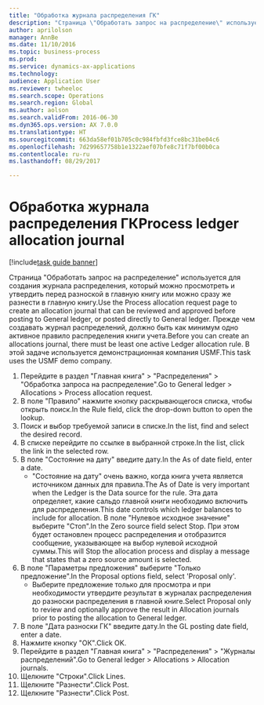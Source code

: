 ```yaml
--- 
title: "Обработка журнала распределения ГК"
description: "Страница \"Обработать запрос на распределение\" используется для создания журнала распределения, который можно просмотреть и утвердить перед разноской в главную книгу или можно сразу же разнести в главную книгу."
author: aprilolson
manager: AnnBe
ms.date: 11/10/2016
ms.topic: business-process
ms.prod: 
ms.service: dynamics-ax-applications
ms.technology: 
audience: Application User
ms.reviewer: twheeloc
ms.search.scope: Operations
ms.search.region: Global
ms.author: aolson
ms.search.validFrom: 2016-06-30
ms.dyn365.ops.version: AX 7.0.0
ms.translationtype: HT
ms.sourcegitcommit: 663da58ef01b705c0c984fbfd3fce8bc31be04c6
ms.openlocfilehash: 7d299657758b1e1322aef07bfe8c71f7bf00b0ca
ms.contentlocale: ru-ru
ms.lasthandoff: 08/29/2017

---
```

# <a name="process-ledger-allocation-journal"></a><span data-ttu-id="1f494-103">Обработка журнала распределения ГК</span><span class="sxs-lookup"><span data-stu-id="1f494-103">Process ledger allocation journal</span></span>

[!include[task guide banner](../../includes/task-guide-banner.md)]

<span data-ttu-id="1f494-104">Страница "Обработать запрос на распределение" используется для создания журнала распределения, который можно просмотреть и утвердить перед разноской в главную книгу или можно сразу же разнести в главную книгу.</span><span class="sxs-lookup"><span data-stu-id="1f494-104">Use the Process allocation request page to create an allocation journal that can be reviewed and approved before posting to General ledger, or posted directly to General ledger.</span></span> <span data-ttu-id="1f494-105">Прежде чем создавать журнал распределений, должно быть как минимум одно активное правило распределения книги учета.</span><span class="sxs-lookup"><span data-stu-id="1f494-105">Before you can create an allocations journal, there must be least one active Ledger allocation rule.</span></span> <span data-ttu-id="1f494-106">В этой задаче используется демонстрационная компания USMF.</span><span class="sxs-lookup"><span data-stu-id="1f494-106">This task uses the USMF demo company.</span></span>

1. <span data-ttu-id="1f494-107">Перейдите в раздел "Главная книга" > "Распределения" > "Обработка запроса на распределение".</span><span class="sxs-lookup"><span data-stu-id="1f494-107">Go to General ledger > Allocations > Process allocation request.</span></span>
2. <span data-ttu-id="1f494-108">В поле "Правило" нажмите кнопку раскрывающегося списка, чтобы открыть поиск.</span><span class="sxs-lookup"><span data-stu-id="1f494-108">In the Rule field, click the drop-down button to open the lookup.</span></span>
3. <span data-ttu-id="1f494-109">Поиск и выбор требуемой записи в списке.</span><span class="sxs-lookup"><span data-stu-id="1f494-109">In the list, find and select the desired record.</span></span>
4. <span data-ttu-id="1f494-110">В списке перейдите по ссылке в выбранной строке.</span><span class="sxs-lookup"><span data-stu-id="1f494-110">In the list, click the link in the selected row.</span></span>
5. <span data-ttu-id="1f494-111">В поле "Состояние на дату" введите дату.</span><span class="sxs-lookup"><span data-stu-id="1f494-111">In the As of date field, enter a date.</span></span>
    * <span data-ttu-id="1f494-112">"Состояние на дату" очень важно, когда книга учета является источником данных для правила.</span><span class="sxs-lookup"><span data-stu-id="1f494-112">The As of Date is very important when the Ledger is the Data source for the rule.</span></span> <span data-ttu-id="1f494-113">Эта дата определяет, какие сальдо главной книги необходимо включить для распределения.</span><span class="sxs-lookup"><span data-stu-id="1f494-113">This date controls which ledger balances to include for allocation.</span></span>     <span data-ttu-id="1f494-114">В поле "Нулевое исходное значение" выберите "Стоп".</span><span class="sxs-lookup"><span data-stu-id="1f494-114">In the Zero source field select Stop.</span></span> <span data-ttu-id="1f494-115">При этом будет остановлен процесс распределения и отобразится сообщение, указывающее на выбор нулевой исходной суммы.</span><span class="sxs-lookup"><span data-stu-id="1f494-115">This will  Stop the allocation process and display a message that states that a zero source amount is selected.</span></span>  
6. <span data-ttu-id="1f494-116">В поле "Параметры предложения" выберите "Только предложение".</span><span class="sxs-lookup"><span data-stu-id="1f494-116">In the Proposal options field, select 'Proposal only'.</span></span>
    * <span data-ttu-id="1f494-117">Выберите предложение только для просмотра и при необходимости утвердите результат в журналах распределения до разноски распределения в главной книге.</span><span class="sxs-lookup"><span data-stu-id="1f494-117">Select Proposal only to review and optionally approve the result in Allocation journals prior to posting the allocation to General ledger.</span></span>  
7. <span data-ttu-id="1f494-118">В поле "Дата разноски ГК" введите дату.</span><span class="sxs-lookup"><span data-stu-id="1f494-118">In the GL posting date field, enter a date.</span></span>
8. <span data-ttu-id="1f494-119">Нажмите кнопку "OК".</span><span class="sxs-lookup"><span data-stu-id="1f494-119">Click OK.</span></span>
9. <span data-ttu-id="1f494-120">Перейдите в раздел "Главная книга" > "Распределения" > "Журналы распределений".</span><span class="sxs-lookup"><span data-stu-id="1f494-120">Go to General ledger > Allocations > Allocation journals.</span></span>
10. <span data-ttu-id="1f494-121">Щелкните "Строки".</span><span class="sxs-lookup"><span data-stu-id="1f494-121">Click Lines.</span></span>
11. <span data-ttu-id="1f494-122">Щелкните "Разнести".</span><span class="sxs-lookup"><span data-stu-id="1f494-122">Click Post.</span></span>
12. <span data-ttu-id="1f494-123">Щелкните "Разнести".</span><span class="sxs-lookup"><span data-stu-id="1f494-123">Click Post.</span></span>


